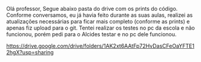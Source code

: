 Olá professor, 
Segue abaixo pasta do drive com os prints do código.
Conforme conversamos, eu já havia feito durante as suas aulas, realizei as atualizações necessárias para ficar mais completo (conforme as prints) e apenas fiz upload para o git. 
Tentei realizar os testes no pc da escola e não funcionou, porém pedi para o Alcides testar e no pc dele funcionou.

https://drive.google.com/drive/folders/1AK2xt6AAtFp72HvDasCFeOaYFTE12hgX?usp=sharing
